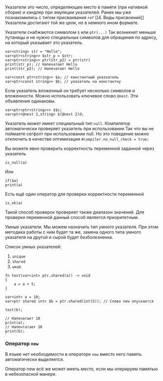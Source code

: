 
Указатели это число, определяющее место в памяти (при нативной
сборке) и хэндлер при эмуляции указателей.
Ранее мы уже познакомились с типом присваивания `ref` [[4. Виды присвоений]]
Указатели достигают той же цели, но в немного ином формате.

Указатели снабжаются символом `$` или `ptr(...)`
Так возникнет меньше путаницы и не нужно специальных символов
для обращения по адресу, на который указывает это  указатель.

```
var<string> str = "Hello";
var<ptr<string>> $str_p = $str;
var<ptr<string>> ptr(str_p2) = ptr(str)
print(str_p); // Напечатает Hello
print(str_p2); // Напечатает Hello
```

```
var<const ptr<string>> $a; // константный указхатель
var<ptr<const string>> $b; // указатель на константну
```

Если указатель вложенный он требует несколько символов 
и вложенности. Можно использовать ключевое слово `@nest`.
Эти объявления одинаковы.
```
var<ptr<ptr<string>>> $$c;
var<ptr<@nest 2,string> $(@nest 2)d;
```

Указатель может имеет специальный тип `null`.
Компилятор автоматически проверяет указатель при использовании
Так что вы не поймаете сегфолт при использовании null.
Но это поведение можно отключить в качестве оптимизации
`#compiler.no_null_check = true;`

Вы можете явно проверить корректность переменной заданной 
через указатель
```
is_null(a)
```
Или
```
if($a)
print(a)
```

Есть ещё один оператор для проверки корректности переменной
```
is_ok(a)
```
Такой способ проверок проверяет также диапазон значений. 
Для проверки переменной данный способ является приоритетным.

Умные указатели.
Мы можем назначить тип умного указателя. При этом методика работы с ним
будет та же, замена одного типа умного указателя на другой и сырой будет
безболезненна.

Список умных указателей:
1) `unique`
2) `shared`
3) `weak`

```
fn test(var<int> ptr.shared(a)) -> void
{
    a = a + 5;
}

var<int> a = 10;
var<ptr shared int> $b = ptr.shared(int(5)); // Слово new опускается

test(b);

// Напечатает 10
print(a);
// Напечтатает 10
print(b);
```

### Оператор `new`

В языке нет необходимости в операторе `new` 
вместо него память автоматически выделяется.

Оператор new всё же может иметь место, если мы оперируем памятью 
в небезопасной манере.
